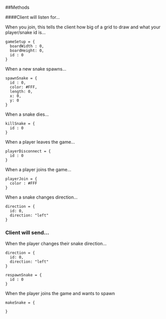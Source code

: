 
##Methods

####Client will listen for...

When you join, this tells the client how big of a grid to draw and what your player/snake id is...

```
gameSetup = {
  boardWidth : 0,
  boardHeight: 0,
  id : 0
}
```

When a new snake spawns...
```
spawnSnake = {
  id : 0,
  color: #FFF,
  length: 0,
  x: 0,
  y: 0
}
```

When a snake dies...
```
killSnake = {
  id : 0
}
```

When a player leaves the game...
```
playerDisconnect = {
  id : 0
}
```

When a player joins the game...
```
playerJoin = {
  color : #FFF
}
```

When a snake changes direction...
```
direction = {
  id: 0,
  direction: "left"
}
```

### Client will send...

When the player changes their snake direction...
```
direction = {
  id: 0,
  direction: "left"
}
```
```
respawnSnake = {
  id : 0
}
```

When the player joins the game and wants to spawn
```
makeSnake = {
    
}
```
